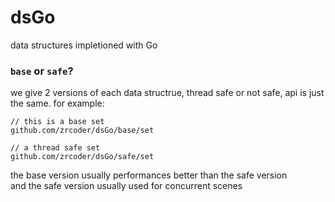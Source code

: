 # dsGo
data structures impletioned with Go
### `base` or `safe`?
we give 2 versions of each data structrue, thread safe or not safe, api is just the same. for example:
```
// this is a base set
github.com/zrcoder/dsGo/base/set

// a thread safe set
github.com/zrcoder/dsGo/safe/set
```
the base version usually performances better than the safe version <br>
and the safe version usually used for concurrent scenes
